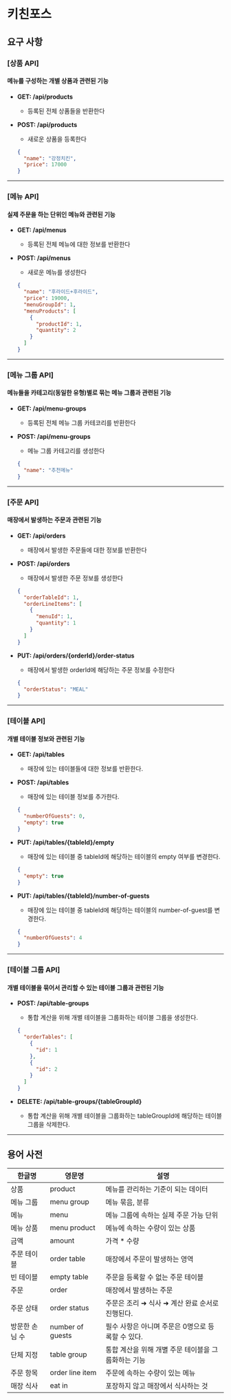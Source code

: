 # 키친포스

## 요구 사항
### [상품 API] 
#### 메뉴를 구성하는 개별 상품과 관련된 기능
- **GET: /api/products**
    - 등록된 전체 상품들을 반환한다

- **POST: /api/products**
    - 새로운 상품을 등록한다
    ```json
    {
      "name": "강정치킨",
      "price": 17000
    }
    ```
----
### [메뉴 API] 
#### 실제 주문을 하는 단위인 메뉴와 관련된 기능
- **GET: /api/menus**
    - 등록된 전체 메뉴에 대한 정보를 반환한다

- **POST: /api/menus**
    - 새로운 메뉴를 생성한다
    ```json
    {
      "name": "후라이드+후라이드",
      "price": 19000,
      "menuGroupId": 1,
      "menuProducts": [
        {
          "productId": 1,
          "quantity": 2
        }
      ]
    }
    ```
----
### [메뉴 그룹 API] 
#### 메뉴들을 카테고리(동일한 유형)별로 묶는 메뉴 그룹과 관련된 기능
- **GET: /api/menu-groups**
    - 등록된 전체 메뉴 그룹 카테코리를 반환한다

- **POST: /api/menu-groups**
    - 메뉴 그룹 카테고리를 생성한다
    ```json
    {
      "name": "추천메뉴"
    }
    ```
----
### [주문 API]
#### 매장에서 발생하는 주문과 관련된 기능
- **GET: /api/orders**
    - 매장에서 발생한 주문들에 대한 정보를 반환한다

- **POST: /api/orders**
    - 매장에서 발생한 주문 정보를 생성한다
    ```json
    {
      "orderTableId": 1,
      "orderLineItems": [
        {
          "menuId": 1,
          "quantity": 1
        }
      ]
    }
    ```

- **PUT: /api/orders/{orderId}/order-status**
    - 매장에서 발생한 orderId에 해당하는 주문 정보를 수정한다
    ```json
    {
      "orderStatus": "MEAL"
    }
    ```
----
### [테이블 API]
#### 개별 테이블 정보와 관련된 기능
- **GET: /api/tables**
    - 매장에 있는 테이블들에 대한 정보를 반환한다. 

- **POST: /api/tables**
    - 매장에 있는 테이블 정보를 추가한다. 
    ```json
    {
      "numberOfGuests": 0,
      "empty": true
    }
    ```

- **PUT: /api/tables/{tableId}/empty**
    - 매장에 있는 테이블 중 tableId에 해당하는 테이블의 empty 여부를 변경한다. 
    ```json
    {
      "empty": true
    }
    ```

- **PUT: /api/tables/{tableId}/number-of-guests**
    -  매장에 있는 테이블 중 tableId에 해당하는 테이블의 number-of-guest를 변경한다.
    ```json
    {
      "numberOfGuests": 4
    }
    ```
----
### [테이블 그룹 API]
#### 개별 테이블을 묶어서 관리할 수 있는 테이블 그룹과 관련된 기능
- **POST: /api/table-groups**
    - 통합 계산을 위해 개별 테이블을 그룹화하는 테이블 그룹을 생성한다. 
    ```json
    {
      "orderTables": [
        {
          "id": 1
        },
        {
          "id": 2
        }
      ]
    }
    ```

- **DELETE: /api/table-groups/{tableGroupId}**
    - 통합 계산을 위해 개별 테이블을 그룹화하는 tableGroupId에 해당하는 테이블 그룹을 삭제한다.
----

## 용어 사전

| 한글명 | 영문명 | 설명 |
| --- | --- | --- |
| 상품 | product | 메뉴를 관리하는 기준이 되는 데이터 |
| 메뉴 그룹 | menu group | 메뉴 묶음, 분류 |
| 메뉴 | menu | 메뉴 그룹에 속하는 실제 주문 가능 단위 |
| 메뉴 상품 | menu product | 메뉴에 속하는 수량이 있는 상품 |
| 금액 | amount | 가격 * 수량 |
| 주문 테이블 | order table | 매장에서 주문이 발생하는 영역 |
| 빈 테이블 | empty table | 주문을 등록할 수 없는 주문 테이블 |
| 주문 | order | 매장에서 발생하는 주문 |
| 주문 상태 | order status | 주문은 조리 ➜ 식사 ➜ 계산 완료 순서로 진행된다. |
| 방문한 손님 수 | number of guests | 필수 사항은 아니며 주문은 0명으로 등록할 수 있다. |
| 단체 지정 | table group | 통합 계산을 위해 개별 주문 테이블을 그룹화하는 기능 |
| 주문 항목 | order line item | 주문에 속하는 수량이 있는 메뉴 |
| 매장 식사 | eat in | 포장하지 않고 매장에서 식사하는 것 |
